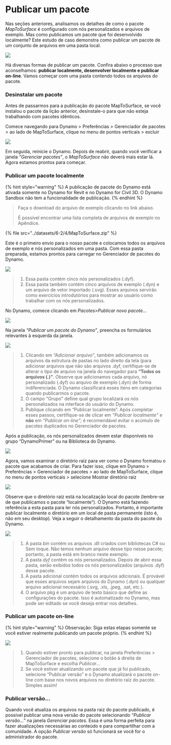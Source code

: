 # Publicar um pacote

Nas seções anteriores, analisamos os detalhes de como o pacote _MapToSurface_ é configurado com nós personalizados e arquivos de exemplo. Mas como publicamos um pacote que foi desenvolvido localmente? Este estudo de caso demonstra como publicar um pacote de um conjunto de arquivos em uma pasta local.

![](<../images/6-2/3/develop package - custom nodes 01 (1) (1).jpg>)

Há diversas formas de publicar um pacote. Confira abaixo o processo que aconselhamos: **publicar localmente, desenvolver localmente e publicar on-line**. Vamos começar com uma pasta contendo todos os arquivos do pacote.

### Desinstalar um pacote

Antes de passarmos para a publicação do pacote MapToSurface, se você instalou o pacote da lição anterior, desinstale-o para que não esteja trabalhando com pacotes idênticos.

Comece navegando para Dynamo > Preferências > Gerenciador de pacotes > ao lado de MapToSurface, clique no menu de pontos verticais > excluir

![](../images/6-2/4/publishapackage-deletepackage.jpg)

Em seguida, reinicie o Dynamo. Depois de reabrir, quando você verificar a janela _“Gerenciar pacotes”_, o _MapToSurface_ não deverá mais estar lá. Agora estamos prontos para começar.

### Publicar um pacote localmente

{% hint style="warning" %} A publicação de pacote do Dynamo está ativada somente no Dynamo for Revit e no Dynamo for Civil 3D. O Dynamo Sandbox não tem a funcionalidade de publicação. {% endhint %}

> Faça o download do arquivo de exemplo clicando no link abaixo.
>
> É possível encontrar uma lista completa de arquivos de exemplo no Apêndice.

{% file src="../datasets/6-2/4/MapToSurface.zip" %}

Este é o primeiro envio para o nosso pacote e colocamos todos os arquivos de exemplo e nós personalizados em uma pasta. Com essa pasta preparada, estamos prontos para carregar no Gerenciador de pacotes do Dynamo.

![](../images/6-2/4/publishapackage-publishlocally01.jpg)

> 1. Essa pasta contém cinco nós personalizados (.dyf).
> 2. Essa pasta também contém cinco arquivos de exemplo (.dyn) e um arquivo de vetor importado (.svg). Esses arquivos servirão como exercícios introdutórios para mostrar ao usuário como trabalhar com os nós personalizados.

No Dynamo, comece clicando em _Pacotes>Publicar novo pacote..._

![](../images/6-2/4/publishapackage-publishlocally02.jpg)

Na janela _“Publicar um pacote do Dynamo”_, preencha os formulários relevantes à esquerda da janela.

![](../images/6-2/4/publishapackage-publishlocally03.jpg)

> 1. Clicando em _“Adicionar arquivo”_, também adicionamos os arquivos da estrutura de pastas no lado direito da tela (para adicionar arquivos que não são arquivos .dyf, certifique-se de alterar o tipo de arquivo na janela do navegador para **“Todos os arquivos (**_**.**_**)”**. Observe que adicionamos cada arquivo, nó personalizado (.dyf) ou arquivo de exemplo (.dyn) de forma indiferenciada. O Dynamo classificará esses itens em categorias quando publicarmos o pacote.
> 2. O campo "Grupo" define qual grupo localizará os nós personalizados na interface do usuário do Dynamo.
> 3. Publique clicando em “Publicar localmente”. Após completar esses passos, certifique-se de clicar em _“Publicar localmente”_ e **não** em _“Publicar on-line”_; é recomendável evitar o acúmulo de pacotes duplicados no Gerenciador de pacotes.

Após a publicação, os nós personalizados devem estar disponíveis no grupo “DynamoPrimer” ou na Biblioteca do Dynamo.

![](<../images/6-2/3/develop package - install package 02 (1) (1).jpg>)

Agora, vamos examinar o diretório raiz para ver como o Dynamo formatou o pacote que acabamos de criar. Para fazer isso, clique em Dynamo > Preferências > Gerenciador de pacotes > ao lado de MapToSurface, clique no menu de pontos verticais > selecione Mostrar diretório raiz

![](../images/6-2/4/publishapackage-publishlocally05.jpg)

Observe que o diretório raiz está na localização local do pacote (lembre-se de que publicamos o pacote “localmente”). O Dynamo está fazendo referência a esta pasta para ler nós personalizados. Portanto, é importante publicar localmente o diretório em um local de pasta permanente (isto é, não em seu desktop). Veja a seguir o detalhamento da pasta do pacote do Dynamo.

![](../images/6-2/4/publishapackage-publishlocally06.jpg)

> 1. A pasta _bin_ contém os arquivos .dll criados com bibliotecas C# ou Sem toque. Não temos nenhum arquivo desse tipo nesse pacote; portanto, a pasta está em branco neste exemplo.
> 2. A pasta _dyf_ contém os nós personalizados. Depois de abrir essa pasta, serão exibidos todos os nós personalizados (arquivos .dyf) desse pacote.
> 3. A pasta adicional contém todos os arquivos adicionais. É provável que esses arquivos sejam arquivos do Dynamo (.dyn) ou qualquer arquivo adicional necessário (.svg, .xls, .jpeg, .sat, etc.).
> 4. O arquivo pkg é um arquivo de texto básico que define as configurações do pacote. Isso é automatizado no Dynamo, mas pode ser editado se você deseja entrar nos detalhes.

### Publicar um pacote on-line

{% hint style="warning" %} Observação: Siga estas etapas somente se você estiver realmente publicando um pacote próprio. {% endhint %}

![](../images/6-2/4/publishapackage-publishonline01.jpg)

> 1. Quando estiver pronto para publicar, na janela Preferências > Gerenciador de pacotes, selecione o botão à direita de MapToSurface e escolha _Publicar..._
> 2. Se você estiver atualizando um pacote que já foi publicado, selecione “Publicar versão” e o Dynamo atualizará o pacote on-line com base nos novos arquivos no diretório raiz do pacote. Simples assim!

### Publicar versão...

Quando você atualiza os arquivos na pasta raiz do pacote publicado, é possível publicar uma nova versão do pacote selecionando _“Publicar versão...”_ na janela _Gerenciar pacotes_. Essa é uma forma perfeita para fazer atualizações necessárias ao conteúdo e para compartilhar com a comunidade. A opção _Publicar versão_ só funcionará se você for o administrador do pacote.
